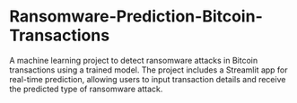 # Ransomware-Prediction-Bitcoin-Transactions
A machine learning project to detect ransomware attacks in Bitcoin transactions using a trained model. The project includes a Streamlit app for real-time prediction, allowing users to input transaction details and receive the predicted type of ransomware attack.
